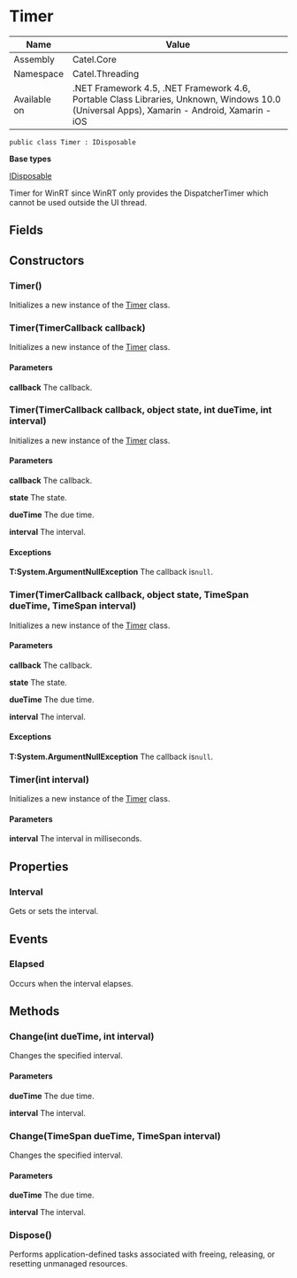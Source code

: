 

# Timer

Name|Value
---|---
Assembly|Catel.Core
Namespace|Catel.Threading
Available on|.NET Framework 4.5, .NET Framework 4.6, Portable Class Libraries, Unknown, Windows 10.0 (Universal Apps), Xamarin - Android, Xamarin - iOS

```
public class Timer : IDisposable
```

**Base types**

[IDisposable]()


Timer for WinRT since WinRT only provides the DispatcherTimer which cannot be used outside the UI thread.



## Fields

## Constructors

### Timer()

Initializes a new instance of the [Timer](#) class.



### Timer(TimerCallback callback)

Initializes a new instance of the [Timer](#) class.

#### Parameters

**callback**
The callback.



### Timer(TimerCallback callback, object state, int dueTime, int interval)

Initializes a new instance of the [Timer](#) class.

#### Parameters

**callback**
The callback.

**state**
The state.

**dueTime**
The due time.

**interval**
The interval.

#### Exceptions

**T:System.ArgumentNullException**
The callback is`null`.



### Timer(TimerCallback callback, object state, TimeSpan dueTime, TimeSpan interval)

Initializes a new instance of the [Timer](#) class.

#### Parameters

**callback**
The callback.

**state**
The state.

**dueTime**
The due time.

**interval**
The interval.

#### Exceptions

**T:System.ArgumentNullException**
The callback is`null`.



### Timer(int interval)

Initializes a new instance of the [Timer](#) class.

#### Parameters

**interval**
The interval in milliseconds.



## Properties

### Interval

Gets or sets the interval.



## Events

### Elapsed

Occurs when the interval elapses.



## Methods

### Change(int dueTime, int interval)

Changes the specified interval.

#### Parameters

**dueTime**
The due time.

**interval**
The interval.



### Change(TimeSpan dueTime, TimeSpan interval)

Changes the specified interval.

#### Parameters

**dueTime**
The due time.

**interval**
The interval.



### Dispose()

Performs application-defined tasks associated with freeing, releasing, or resetting unmanaged resources.



